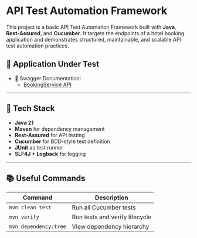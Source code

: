 # API Test Automation Framework

This project is a basic API Test Automation Framework built with **Java**, **Rest-Assured**, and **Cucumber**. It targets the endpoints of a hotel booking application and demonstrates structured, maintainable, and scalable API test automation practices.

## 🔗 Application Under Test

- 📘 Swagger Documentation:
    - [BookingService API](https://booking-service-api.azurewebsites.net/swagger/index.html)

---

## 🧰 Tech Stack

- **Java 21**
- **Maven** for dependency management
- **Rest-Assured** for API testing
- **Cucumber** for BDD-style test definition
- **JUnit** as test runner
- **SLF4J + Logback** for logging

---

## 📚 Useful Commands
| Command                | Description                     |
|------------------------|---------------------------------|
| `mvn clean test`       | Run all Cucumber tests          |
| `mvn verify`           | Run tests and verify lifecycle  |
| `mvn dependency:tree`  | View dependency hierarchy       |


